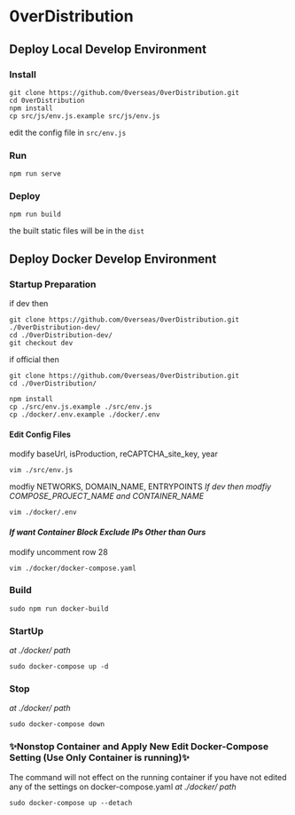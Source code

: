 # 0verDistribution

## Deploy Local Develop Environment
### Install
```
git clone https://github.com/0verseas/0verDistribution.git
cd 0verDistribution
npm install
cp src/js/env.js.example src/js/env.js
```
edit the config file in `src/env.js`

### Run
```
npm run serve
```

### Deploy
```
npm run build
```
the built static files will be in the `dist`

## Deploy Docker Develop Environment
### Startup Preparation
if dev then
```
git clone https://github.com/0verseas/0verDistribution.git ./0verDistribution-dev/
cd ./0verDistribution-dev/
git checkout dev
```
if official then
```
git clone https://github.com/0verseas/0verDistribution.git
cd ./0verDistribution/
```

```
npm install
cp ./src/env.js.example ./src/env.js
cp ./docker/.env.example ./docker/.env
```
#### Edit Config Files
modify baseUrl, isProduction, reCAPTCHA_site_key, year
```
vim ./src/env.js
```
modfiy NETWORKS, DOMAIN_NAME, ENTRYPOINTS
*If dev then modfiy COMPOSE_PROJECT_NAME and CONTAINER_NAME*
```
vim ./docker/.env
```
#### *If want Container Block Exclude IPs Other than Ours*
modify uncomment row 28
```
vim ./docker/docker-compose.yaml
```
### Build
```
sudo npm run docker-build
```
### StartUp
*at ./docker/ path*
```
sudo docker-compose up -d
```
### Stop
*at ./docker/ path*
```
sudo docker-compose down
```
### ✨Nonstop Container and Apply New Edit Docker-Compose Setting (Use Only Container is running)✨
The command will not effect on the running container if you have not edited any of the settings on docker-compose.yaml
*at ./docker/ path*
```
sudo docker-compose up --detach
```